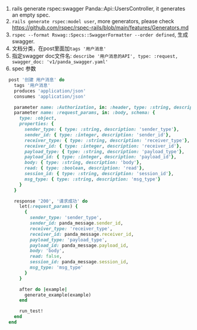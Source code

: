 1. rails generate rspec:swagger Panda::Api::UsersController, it generates an empty spec.
2. `rails generate rspec:model user`, more generators, please check https://github.com/rspec/rspec-rails/blob/main/features/Generators.md 
3. `rspec --format Rswag::Specs::SwaggerFormatter --order defined`, 生成swagger.
4. 文档分类，在post里面加`tags '用户消息'`
5. 指定swagger doc文件名: `describe '用户消息的API', type: :request, swagger_doc: 'v1/panda_swagger.yaml'`
6. spec 参数
  ~~~ruby
    post '创建 用户消息' do
      tags '用户消息'
      produces 'application/json'
      consumes 'application/json'

      parameter name: :Authorization, in: :header, type: :string, description: '用户认证'
      parameter name: :request_params, in: :body, schema: {
        type: :object,
        properties: {
          sender_type: { type: :string, description: 'sender_type'},
          sender_id: { type: :integer, description: 'sender_id'},
          receiver_type: { type: :string, description: 'receiver_type'},
          receiver_id: { type: :integer, description: 'receiver_id'},
          payload_type: { type: :string, description: 'payload_type'},
          payload_id: { type: :integer, description: 'payload_id'},
          body: { type: :string, description: 'body'},
          read: { type: :boolean, description: 'read'},
          session_id: { type: :string, description: 'session_id'},
          msg_type: { type: :string, description: 'msg_type'}
        }
      }

      response '200', '请求成功' do
        let(:request_params) {
          {
            sender_type: 'sender_type',
            sender_id: panda_message.sender_id,
            receiver_type: 'receiver_type',
            receiver_id: panda_message.receiver_id,
            payload_type: 'payload_type',
            payload_id: panda_message.payload_id,
            body: 'body',
            read: false,
            session_id: panda_message.session_id,
            msg_type: 'msg_type'
          }
        }

        after do |example|
          generate_example(example)
        end

        run_test!
      end
    end
   ~~~